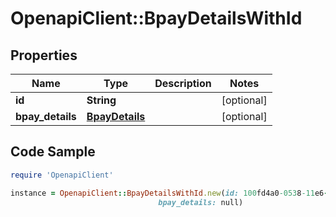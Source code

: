 # OpenapiClient::BpayDetailsWithId

## Properties

Name | Type | Description | Notes
------------ | ------------- | ------------- | -------------
**id** | **String** |  | [optional] 
**bpay_details** | [**BpayDetails**](BpayDetails.md) |  | [optional] 

## Code Sample

```ruby
require 'OpenapiClient'

instance = OpenapiClient::BpayDetailsWithId.new(id: 100fd4a0-0538-11e6-b512-3e1d05defe78,
                                 bpay_details: null)
```


